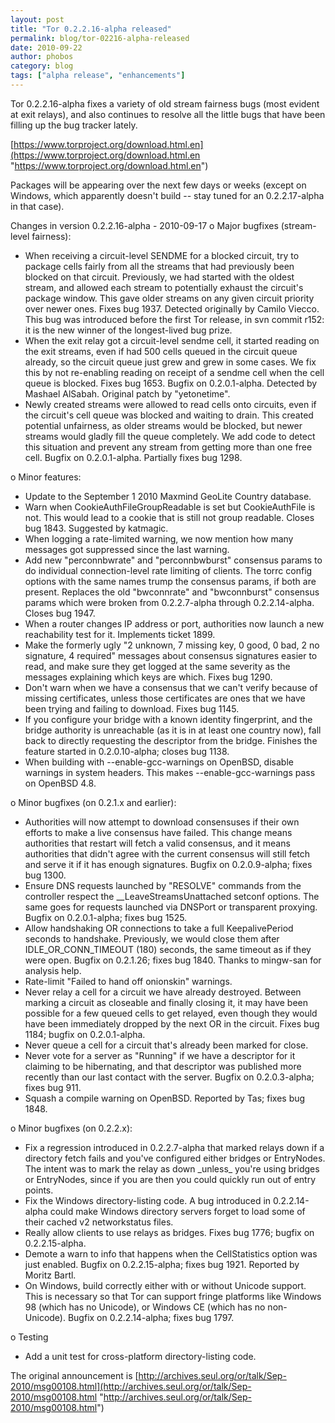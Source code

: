 ```yaml
---
layout: post
title: "Tor 0.2.2.16-alpha released"
permalink: blog/tor-02216-alpha-released
date: 2010-09-22
author: phobos
category: blog
tags: ["alpha release", "enhancements"]
---
```


Tor 0.2.2.16-alpha fixes a variety of old stream fairness bugs (most
evident at exit relays), and also continues to resolve all the little
bugs that have been filling up the bug tracker lately.

[https://www.torproject.org/download.html.en](https://www.torproject.org/download.html.en "https://www.torproject.org/download.html.en")

Packages will be appearing over the next few days or weeks (except
on Windows, which apparently doesn't build -- stay tuned for an
0.2.2.17-alpha in that case).

Changes in version 0.2.2.16-alpha - 2010-09-17
 o Major bugfixes (stream-level fairness):
 - When receiving a circuit-level SENDME for a blocked circuit, try
 to package cells fairly from all the streams that had previously
 been blocked on that circuit. Previously, we had started with the
 oldest stream, and allowed each stream to potentially exhaust
 the circuit's package window. This gave older streams on any
 given circuit priority over newer ones. Fixes bug 1937. Detected
 originally by Camilo Viecco. This bug was introduced before the
 first Tor release, in svn commit r152: it is the new winner of
 the longest-lived bug prize.
 - When the exit relay got a circuit-level sendme cell, it started
 reading on the exit streams, even if had 500 cells queued in the
 circuit queue already, so the circuit queue just grew and grew in
 some cases. We fix this by not re-enabling reading on receipt of a
 sendme cell when the cell queue is blocked. Fixes bug 1653. Bugfix
 on 0.2.0.1-alpha. Detected by Mashael AlSabah. Original patch by
 "yetonetime".
 - Newly created streams were allowed to read cells onto circuits,
 even if the circuit's cell queue was blocked and waiting to drain.
 This created potential unfairness, as older streams would be
 blocked, but newer streams would gladly fill the queue completely.
 We add code to detect this situation and prevent any stream from
 getting more than one free cell. Bugfix on 0.2.0.1-alpha. Partially
 fixes bug 1298.

o Minor features:
 - Update to the September 1 2010 Maxmind GeoLite Country database.
 - Warn when CookieAuthFileGroupReadable is set but CookieAuthFile is
 not. This would lead to a cookie that is still not group readable.
 Closes bug 1843. Suggested by katmagic.
 - When logging a rate-limited warning, we now mention how many messages
 got suppressed since the last warning.
 - Add new "perconnbwrate" and "perconnbwburst" consensus params to
 do individual connection-level rate limiting of clients. The torrc
 config options with the same names trump the consensus params, if
 both are present. Replaces the old "bwconnrate" and "bwconnburst"
 consensus params which were broken from 0.2.2.7-alpha through
 0.2.2.14-alpha. Closes bug 1947.
 - When a router changes IP address or port, authorities now launch
 a new reachability test for it. Implements ticket 1899.
 - Make the formerly ugly "2 unknown, 7 missing key, 0 good, 0 bad,
 2 no signature, 4 required" messages about consensus signatures
 easier to read, and make sure they get logged at the same severity
 as the messages explaining which keys are which. Fixes bug 1290.
 - Don't warn when we have a consensus that we can't verify because
 of missing certificates, unless those certificates are ones
 that we have been trying and failing to download. Fixes bug 1145.
 - If you configure your bridge with a known identity fingerprint,
 and the bridge authority is unreachable (as it is in at least
 one country now), fall back to directly requesting the descriptor
 from the bridge. Finishes the feature started in 0.2.0.10-alpha;
 closes bug 1138.
 - When building with --enable-gcc-warnings on OpenBSD, disable
 warnings in system headers. This makes --enable-gcc-warnings
 pass on OpenBSD 4.8.

o Minor bugfixes (on 0.2.1.x and earlier):
 - Authorities will now attempt to download consensuses if their
 own efforts to make a live consensus have failed. This change
 means authorities that restart will fetch a valid consensus, and
 it means authorities that didn't agree with the current consensus
 will still fetch and serve it if it has enough signatures. Bugfix
 on 0.2.0.9-alpha; fixes bug 1300.
 - Ensure DNS requests launched by "RESOLVE" commands from the
 controller respect the \_\_LeaveStreamsUnattached setconf options. The
 same goes for requests launched via DNSPort or transparent
 proxying. Bugfix on 0.2.0.1-alpha; fixes bug 1525.
 - Allow handshaking OR connections to take a full KeepalivePeriod
 seconds to handshake. Previously, we would close them after
 IDLE\_OR\_CONN\_TIMEOUT (180) seconds, the same timeout as if they
 were open. Bugfix on 0.2.1.26; fixes bug 1840. Thanks to mingw-san
 for analysis help.
 - Rate-limit "Failed to hand off onionskin" warnings.
 - Never relay a cell for a circuit we have already destroyed.
 Between marking a circuit as closeable and finally closing it,
 it may have been possible for a few queued cells to get relayed,
 even though they would have been immediately dropped by the next
 OR in the circuit. Fixes bug 1184; bugfix on 0.2.0.1-alpha.
 - Never queue a cell for a circuit that's already been marked
 for close.
 - Never vote for a server as "Running" if we have a descriptor for
 it claiming to be hibernating, and that descriptor was published
 more recently than our last contact with the server. Bugfix on
 0.2.0.3-alpha; fixes bug 911.
 - Squash a compile warning on OpenBSD. Reported by Tas; fixes
 bug 1848.

o Minor bugfixes (on 0.2.2.x):
 - Fix a regression introduced in 0.2.2.7-alpha that marked relays
 down if a directory fetch fails and you've configured either
 bridges or EntryNodes. The intent was to mark the relay as down
 \_unless\_ you're using bridges or EntryNodes, since if you are
 then you could quickly run out of entry points.
 - Fix the Windows directory-listing code. A bug introduced in
 0.2.2.14-alpha could make Windows directory servers forget to load
 some of their cached v2 networkstatus files.
 - Really allow clients to use relays as bridges. Fixes bug 1776;
 bugfix on 0.2.2.15-alpha.
 - Demote a warn to info that happens when the CellStatistics option
 was just enabled. Bugfix on 0.2.2.15-alpha; fixes bug 1921.
 Reported by Moritz Bartl.
 - On Windows, build correctly either with or without Unicode support.
 This is necessary so that Tor can support fringe platforms like
 Windows 98 (which has no Unicode), or Windows CE (which has no
 non-Unicode). Bugfix on 0.2.2.14-alpha; fixes bug 1797.

o Testing
 - Add a unit test for cross-platform directory-listing code.

The original announcement is [http://archives.seul.org/or/talk/Sep-2010/msg00108.html](http://archives.seul.org/or/talk/Sep-2010/msg00108.html "http://archives.seul.org/or/talk/Sep-2010/msg00108.html")

